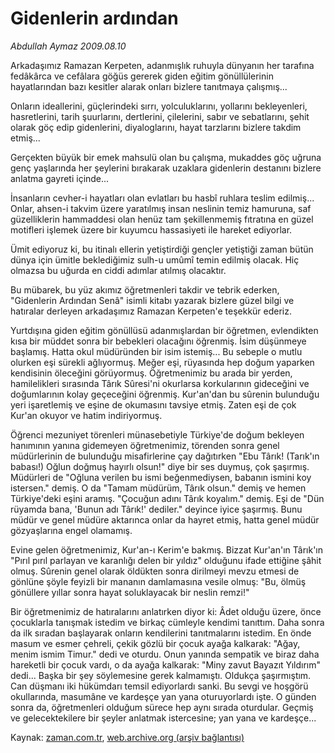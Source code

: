 # Gidenlerin ardından

*Abdullah Aymaz 2009.08.10*

<tr><td class="metin" colspan="2" style="padding-top: 20px; padding-left: 5px; padding-right: 10px;">Arkadaşımız Ramazan Kerpeten, adanmışlık ruhuyla dünyanın her tarafına fedâkârca ve cefâlara göğüs gererek giden eğitim gönüllülerinin hayatlarından bazı kesitler alarak onları bizlere tanıtmaya çalışmış...</td></tr><tr><td class="metin" colspan="2" style="padding-top: 20px; padding-left: 5px; padding-right: 10px;"><p>Onların ideallerini, güçlerindeki sırrı, yolculuklarını, yollarını bekleyenleri, hasretlerini, tarih şuurlarını, dertlerini, çilelerini, sabır ve sebatlarını, şehit olarak göç edip gidenlerini, diyaloglarını, hayat tarzlarını bizlere takdim etmiş...
<p>Gerçekten büyük bir emek mahsulü olan bu çalışma, mukaddes göç uğruna genç yaşlarında her şeylerini bırakarak uzaklara gidenlerin destanını bizlere anlatma gayreti içinde...
<p>İnsanların cevher-i hayatları olan evlatları bu hasbî ruhlara teslim edilmiş... Onlar, ahsen-i takvim üzere yaratılmış insan neslinin temiz hamuruna, saf güzelliklerin hammaddesi olan henüz tam şekillenmemiş fıtratına en güzel motifleri işlemek üzere bir kuyumcu hassasiyeti ile hareket ediyorlar.
<p>Ümit ediyoruz ki, bu itinalı ellerin yetiştirdiği gençler yetiştiği zaman bütün dünya için ümitle beklediğimiz sulh-u umûmî temin edilmiş olacak. Hiç olmazsa bu uğurda en ciddi adımlar atılmış olacaktır.
<p>Bu mübarek, bu yüz akımız öğretmenleri takdir ve tebrik ederken, "Gidenlerin Ardından Senâ" isimli kitabı yazarak bizlere güzel bilgi ve hatıralar derleyen arkadaşımız Ramazan Kerpeten'e teşekkür ederiz.
<p>Yurtdışına giden eğitim gönüllüsü adanmışlardan bir öğretmen, evlendikten kısa bir müddet sonra bir bebekleri olacağını öğrenmiş. İsim düşünmeye başlamış. Hatta okul müdüründen bir isim istemiş... Bu sebeple o mutlu olurken eşi sürekli ağlıyormuş. Meğer eşi, rüyasında hep doğum yaparken kendisinin öleceğini görüyormuş. Öğretmenimiz bu arada bir yerden, hamilelikleri sırasında Târık Sûresi'ni okurlarsa korkularının gideceğini ve doğumlarının kolay geçeceğini öğrenmiş. Kur'an'dan bu sûrenin bulunduğu yeri işaretlemiş ve eşine de okumasını tavsiye etmiş. Zaten eşi de çok Kur'an okuyor ve hatim indiriyormuş.
<p>Öğrenci mezuniyet törenleri münasebetiyle Türkiye'de doğum bekleyen hanımının yanına gidemeyen öğretmenimiz, törenden sonra genel müdürlerinin de bulunduğu misafirlerine çay dağıtırken "Ebu Târık! (Tarık'ın babası!) Oğlun doğmuş hayırlı olsun!" diye bir ses duymuş, çok şaşırmış. Müdürleri de "Oğluna verilen bu ismi beğenmediysen, babanın ismini koy istersen." demiş. O da "Tamam müdürüm, Târık olsun." demiş ve hemen Türkiye'deki eşini aramış. "Çocuğun adını Târık koyalım." demiş. Eşi de "Dün rüyamda bana, 'Bunun adı Târık!' dediler." deyince iyice şaşırmış. Bunu müdür ve genel müdüre aktarınca onlar da hayret etmiş, hatta genel müdür gözyaşlarına engel olamamış.
<p>Evine gelen öğretmenimiz, Kur'an-ı Kerim'e bakmış. Bizzat Kur'an'ın Târık'ın "Pırıl pırıl parlayan ve karanlığı delen bir yıldız" olduğunu ifade ettiğine şâhit olmuş. Sûrenin genel olarak öldükten sonra dirilmeyi mevzu etmesi de gönlüne şöyle feyizli bir mananın damlamasına vesile olmuş: "Bu, ölmüş gönüllere yıllar sonra hayat soluklayacak bir neslin remzi!"
<p>Bir öğretmenimiz de hatıralarını anlatırken diyor ki: Âdet olduğu üzere, önce çocuklarla tanışmak istedim ve birkaç cümleyle kendimi tanıttım. Daha sonra da ilk sıradan başlayarak onların kendilerini tanıtmalarını istedim. En önde masum ve esmer çehreli, çekik gözlü bir çocuk ayağa kalkarak: "Ağay, menim ismim Timur." dedi ve oturdu. Onun yanında sempatik ve biraz daha hareketli bir çocuk vardı, o da ayağa kalkarak: "Miny zavut Bayazıt Yıldırım" dedi... Başka bir şey söylemesine gerek kalmamıştı. Oldukça şaşırmıştım. Can düşmanı iki hükümdarı temsil ediyorlardı sanki. Bu sevgi ve hoşgörü okullarında, masumâne ve kardeşçe yan yana oturuyorlardı işte. O günden sonra da, öğretmenleri olduğum sürece hep aynı sırada oturdular. Geçmiş ve gelecektekilere bir şeyler anlatmak istercesine; yan yana ve kardeşçe... <br/></p></p></p></p></p></p></p></p></p></td></tr>

Kaynak: [zaman.com.tr](http://zaman.com.tr/yazar.do?yazino=878825), [web.archive.org (arşiv bağlantısı)](http://web.archive.org/web/20090821155037/http://www.zaman.com.tr:80/yazar.do?yazino=878825)

